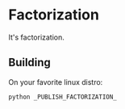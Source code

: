 # Factorization

It's factorization.

## Building

On your favorite linux distro:

    python _PUBLISH_FACTORIZATION_
